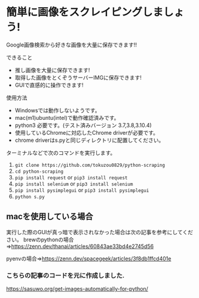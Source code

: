 # 簡単に画像をスクレイピングしましょう!
Google画像検索から好きな画像を大量に保存できます!!

できること
- 推し画像を大量に保存できます!
- 取得した画像をとくぞうサーバーIMGに保存できます!
- GUIで直感的に操作できます!

使用方法
- Windowsでは動作しないようです。
- mac(m1)ubuntu(intel)で動作確認済みです。
- python3 必要です。(テスト済みバージョン 3.7,3.8,3.10.4)
- 使用しているChromeに対応したChrome driverが必要です。
- chrome driverはs.pyと同じディレクトリに配置してください。

ターミナルなどで次のコマンドを実行します。
1. `git clone https://github.com/tokuzou0829/python-scraping`
2. `cd python-scraping`
3. `pip install request` or `pip3 install request`
4. `pip install selenium` or `pip3 install selenium`
5. `pip install pysimplegui` or `pip3 install pysimplegui`
6. `python s.py`

## macを使用している場合
実行した際のGUIが真っ暗で表示されなかった場合は次の記事を参考にしてください。
brewのpythonの場合=>https://zenn.dev/thanai/articles/60843ae33bd4e2745d56

pyenvの場合=>https://zenn.dev/spacegeek/articles/3f8db1ffcd401e

### こちらの記事のコードを元に作成しました.
https://sasuwo.org/get-images-automatically-for-python/

